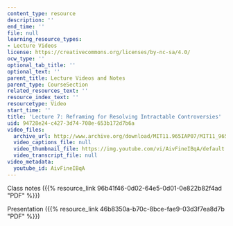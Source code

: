 ```yaml
---
content_type: resource
description: ''
end_time: ''
file: null
learning_resource_types:
- Lecture Videos
license: https://creativecommons.org/licenses/by-nc-sa/4.0/
ocw_type: ''
optional_tab_title: ''
optional_text: ''
parent_title: Lecture Videos and Notes
parent_type: CourseSection
related_resources_text: ''
resource_index_text: ''
resourcetype: Video
start_time: ''
title: 'Lecture 7: Reframing for Resolving Intractable Controversies'
uid: 94728e24-c427-3d74-708e-653b172d7b6a
video_files:
  archive_url: http://www.archive.org/download/MIT11.965IAP07/MIT11_965IAP07lec07_220k.mp4
  video_captions_file: null
  video_thumbnail_file: https://img.youtube.com/vi/AivFineIBqA/default.jpg
  video_transcript_file: null
video_metadata:
  youtube_id: AivFineIBqA
---
```


Class notes ({{% resource_link 96b41f46-0d02-64e5-0d01-0e822b82f4ad "PDF" %}})

Presentation ({{% resource_link 46b8350a-b70c-8bce-fae9-03d3f7ea8d7b "PDF" %}})

